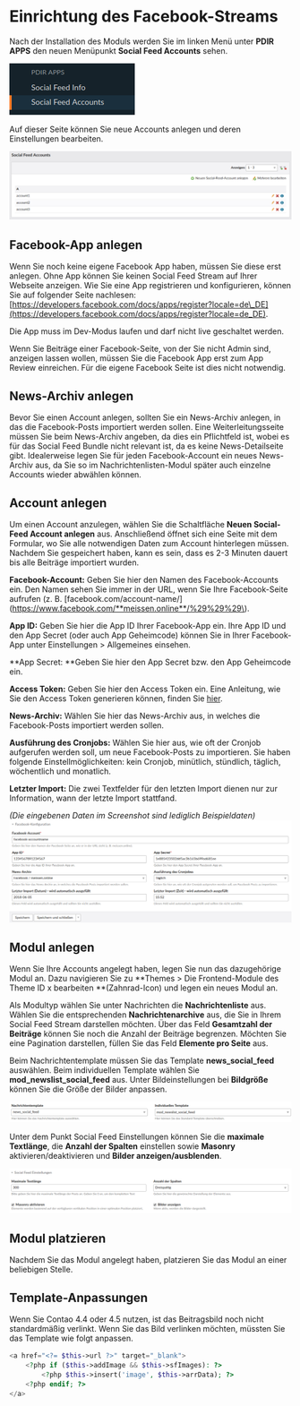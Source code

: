 # Einrichtung des Facebook-Streams

Nach der Installation des Moduls werden Sie im linken Menü unter **PDIR APPS** den neuen Menüpunkt **Social Feed Accounts** sehen.

![](/social-feed/img/neuer_menupunkt_socialfeed.png)

Auf dieser Seite können Sie neue Accounts anlegen und deren Einstellungen bearbeiten.

![](/social-feed/img/accountliste_socialfeed.png)

## Facebook-App anlegen

Wenn Sie noch keine eigene Facebook App haben, müssen Sie diese erst anlegen. Ohne App können Sie keinen Social Feed Stream auf Ihrer Webseite anzeigen. Wie Sie eine App registrieren und konfigurieren, können Sie auf folgender Seite nachlesen: [https://developers.facebook.com/docs/apps/register?locale=de\_DE](https://developers.facebook.com/docs/apps/register?locale=de_DE).

Die App muss im Dev-Modus laufen und darf nicht live geschaltet werden.

Wenn Sie Beiträge einer Facebook-Seite, von der Sie nicht Admin sind, anzeigen lassen wollen, müssen Sie die Facebook App erst zum App Review einreichen. Für die eigene Facebook Seite ist dies nicht notwendig.

## News-Archiv anlegen

Bevor Sie einen Account anlegen, sollten Sie ein News-Archiv anlegen, in das die Facebook-Posts importiert werden sollen. Eine Weiterleitungsseite müssen Sie beim News-Archiv angeben, da dies ein Pflichtfeld ist, wobei es für das Social Feed Bundle nicht relevant ist, da es keine News-Detailseite gibt. Idealerweise legen Sie für jeden Facebook-Account ein neues News-Archiv aus, da Sie so im Nachrichtenlisten-Modul später auch einzelne Accounts wieder abwählen können.

## Account anlegen

Um einen Account anzulegen, wählen Sie die Schaltfläche **Neuen Social-Feed Account anlegen** aus. Anschließend öffnet sich eine Seite mit dem Formular, wo Sie alle notwendigen Daten zum Account hinterlegen müssen. Nachdem Sie gespeichert haben, kann es sein, dass es 2-3 Minuten dauert bis alle Beiträge importiert wurden.

**Facebook-Account:** Geben Sie hier den Namen des Facebook-Accounts ein. Den Namen sehen Sie immer in der URL, wenn Sie Ihre Facebook-Seite aufrufen \(z. B. [facebook.com/account-name/](https://www.facebook.com/**meissen.online**/%29%29%29\).

**App ID:** Geben Sie hier die App ID Ihrer Facebook-App ein. Ihre App ID und den App Secret \(oder auch App Geheimcode\) können Sie in Ihrer Facebook-App unter Einstellungen &gt; Allgemeines einsehen.

**App Secret: **Geben Sie hier den App Secret bzw. den App Geheimcode ein.

**Access Token:** Geben Sie hier den Access Token ein. Eine Anleitung, wie Sie den Access Token generieren können, finden Sie [hier](/social-feed/generierung-des-facebook-access-tokens.md).

**News-Archiv:** Wählen Sie hier das News-Archiv aus, in welches die Facebook-Posts importiert werden sollen.

**Ausführung des Cronjobs:** Wählen Sie hier aus, wie oft der Cronjob aufgerufen werden soll, um neue Facebook-Posts zu importieren. Sie haben folgende Einstellmöglichkeiten: kein Cronjob, minütlich, stündlich, täglich, wöchentlich und monatlich.

**Letzter Import:** Die zwei Textfelder für den letzten Import dienen nur zur Information, wann der letzte Import stattfand.

_\(Die eingebenen Daten im Screenshot sind lediglich Beispieldaten\)_![](/social-feed/img/account_anlegen_socialfeed.png)

## Modul anlegen

Wenn Sie Ihre Accounts angelegt haben, legen Sie nun das dazugehörige Modul an. Dazu navigieren Sie zu **Themes &gt; Die Frontend-Module des Theme ID x bearbeiten **\(Zahnrad-Icon\) und legen ein neues Modul an.

Als Modultyp wählen Sie unter Nachrichten die **Nachrichtenliste** aus. Wählen Sie die entsprechenden **Nachrichtenarchive** aus, die Sie in Ihrem Social Feed Stream darstellen möchten. Über das Feld **Gesamtzahl der Beiträge** können Sie noch die Anzahl der Beiträge begrenzen. Möchten Sie eine Pagination darstellen, füllen Sie das Feld **Elemente pro Seite** aus.

Beim Nachrichtentemplate müssen Sie das Template **news\_social\_feed** auswählen. Beim individuellen Template wählen Sie **mod\_newslist\_social\_feed** aus. Unter Bildeinstellungen bei **Bildgröße** können Sie die Größe der Bilder anpassen.

![](/social-feed/img/template_auswahl_socialfeed.png)

Unter dem Punkt Social Feed Einstellungen können Sie die **maximale Textlänge**, die **Anzahl der Spalten** einstellen sowie **Masonry** aktivieren/deaktivieren und **Bilder anzeigen/ausblenden**.

![](/social-feed/img/socialfeed_einstellungen.png)

## Modul platzieren

Nachdem Sie das Modul angelegt haben, platzieren Sie das Modul an einer beliebigen Stelle.



## Template-Anpassungen

Wenn Sie Contao 4.4 oder 4.5 nutzen, ist das Beitragsbild noch nicht standardmäßig verlinkt. Wenn Sie das Bild verlinken möchten, müssten Sie das Template wie folgt anpassen.

```php
<a href="<?= $this->url ?>" target="_blank">
    <?php if ($this->addImage && $this->sfImages): ?>
        <?php $this->insert('image', $this->arrData); ?>
    <?php endif; ?>
</a>
```



